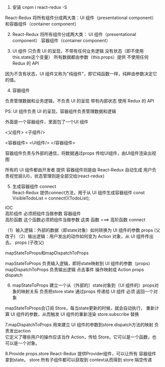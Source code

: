 

1. 安装  cnpm i react-redux -S


React-Redux 将所有组件分成两大类：UI 组件（presentational component）和容器组件（container component）

2. React-Redux 将所有组件分成两大类：
UI 组件（presentational component）
容器组件（container component）


3. UI 组件 
只负责 UI 的呈现，不带有任何业务逻辑
没有状态（即不使用this.state这个变量）
所有数据都由参数（this.props）提供
不使用任何 Redux 的 API

因为不含有状态，UI 组件又称为"纯组件"，即它纯函数一样，纯粹由参数决定它的值。


4. 容器组件  

负责管理数据和业务逻辑，不负责 UI 的呈现
带有内部状态
使用 Redux 的 API

PS: UI 组件负责 UI 的呈现，容器组件负责管理数据和逻辑

外面是一个容器组件，里面包了一个UI 组件

<Container>
    <UI/>
</Container>
<父组件>
    <子组件/>
</父组件>

<容器组件>
    <UI组件/>
</容器组件>

容器组件负责与外部的通信，将数据通过props 传给UI组件，由UI组件渲染出视图

所有的 UI 组件都由开发者 提供  容器组件则是由 React-Redux 自动生成
用户负责视觉层(UI)，状态管理则是全部交给(react-redux)

5. 生成容器组件  connect  
React-Redux 提供connect方法，用于从 UI 组件生成容器组件 
const VisibleTodoList = connect()(TodoList);   


 IOC   
 高阶组件   必须把组件当做参数   容器组件  
 高阶函数   这个函数必须把组件当做参数 这类 函数 ===> 高阶函数   connect 

 

（1）输入逻辑：外部的数据（即state对象）如何转换为 UI 组件的参数   props   (父改子)
（2）输出逻辑：用户发出的动作如何变为 Action 对象，从 UI 组件传出去。 props   (子改父)

mapStateToProps和mapDispatchToProps

mapStateToProps 负责输入逻辑，即将state映射到 UI 组件的参数（props）  
mapDispatchToProps 负责输出逻辑 点击事件 操作映射成 Action   props dispatch 


6. mapStateToProps
建立一个从（外部的）state对象到（UI 组件的）props对象的映射关系 
负责把store state 通过props 传递给 UI 组件 
必须 返回一个对象

mapStateToProps会订阅 Store，每当state更新的时候，就会自动执行，
重新计算 UI 组件的参数，从而触发 UI 组件的重新渲染 
store.subscribe  替换 

7.mapDispatchToProps
用来建立 UI 组件的参数到store.dispatch方法的映射 负责发出action  
它定义了哪些用户的操作应该当作 Action，传给 Store。它可以是一个函数，也可以是一个对象。


8.Provide   props.store 
React-Redux 提供Provider组件，可以让所有 容器组件拿到state。 store 
所有子组件都可以获取到 context从而得到 store  隔空传递 